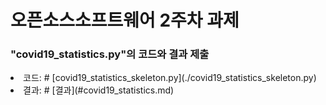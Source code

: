<h1>오픈소스소프트웨어  2주차 과제</h1>

<h3>"covid19_statistics.py"의 코드와 결과 제출</h3>
  <li>코드: # [covid19_statistics_skeleton.py](./covid19_statistics_skeleton.py)</li>
  <li>결과: # [결과](#covid19_statistics.md)</li>
